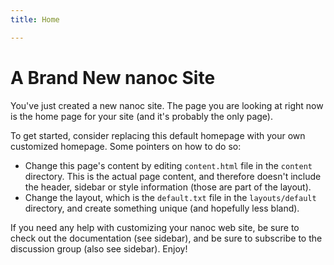 ```yaml
--- 
title: Home

---
```


# A Brand New nanoc Site #

You've just created a new nanoc site. The page you are looking at
right now is the home page for your site (and it's probably the only
page).

To get started, consider replacing this default homepage with your own
customized homepage. Some pointers on how to do so:

*  Change this page's content by editing `content.html` file in the
`content` directory. This is the actual page content, and therefore
doesn't include the header, sidebar or style information (those are
part of the layout).  
*  Change the layout, which is the `default.txt` file in the
`layouts/default` directory, and create something unique (and
hopefully less bland).

If you need any help with customizing your nanoc web site, be sure to
check out the documentation (see sidebar), and be sure to subscribe to
the discussion group (also see sidebar). Enjoy!
